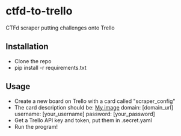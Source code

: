 # ctfd-to-trello
CTFd scraper putting challenges onto Trello

## Installation
- Clone the repo
- pip install -r requirements.txt

## Usage
- Create a new board on Trello with a card called "scraper_config"
- The card description should be:
[My image](hcpssaurava.github.com/ctfd-to-trello/ksnip_20220422-074910.png)
domain: [domain_url]
username: [your_username]
password: [your_password]
- Get a Trello API key and token, put them in .secret.yaml
- Run the program! 
